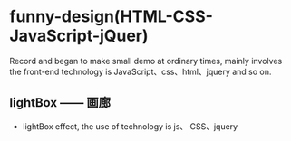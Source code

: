 # funny-design(HTML-CSS-JavaScript-jQuer)
Record and began to make small demo at ordinary times, mainly involves the front-end technology is JavaScript、css、html、jquery and so on.

## lightBox —— 画廊
- lightBox effect, the use of technology is js、 CSS、jquery
